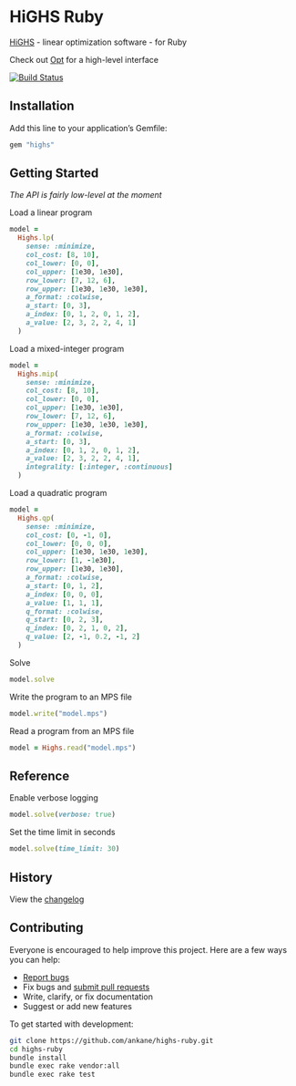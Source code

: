 # HiGHS Ruby

[HiGHS](https://www.maths.ed.ac.uk/hall/HiGHS/) - linear optimization software - for Ruby

Check out [Opt](https://github.com/ankane/opt) for a high-level interface

[![Build Status](https://github.com/ankane/highs-ruby/workflows/build/badge.svg?branch=master)](https://github.com/ankane/highs-ruby/actions)

## Installation

Add this line to your application’s Gemfile:

```ruby
gem "highs"
```

## Getting Started

*The API is fairly low-level at the moment*

Load a linear program

```ruby
model =
  Highs.lp(
    sense: :minimize,
    col_cost: [8, 10],
    col_lower: [0, 0],
    col_upper: [1e30, 1e30],
    row_lower: [7, 12, 6],
    row_upper: [1e30, 1e30, 1e30],
    a_format: :colwise,
    a_start: [0, 3],
    a_index: [0, 1, 2, 0, 1, 2],
    a_value: [2, 3, 2, 2, 4, 1]
  )
```

Load a mixed-integer program

```ruby
model =
  Highs.mip(
    sense: :minimize,
    col_cost: [8, 10],
    col_lower: [0, 0],
    col_upper: [1e30, 1e30],
    row_lower: [7, 12, 6],
    row_upper: [1e30, 1e30, 1e30],
    a_format: :colwise,
    a_start: [0, 3],
    a_index: [0, 1, 2, 0, 1, 2],
    a_value: [2, 3, 2, 2, 4, 1],
    integrality: [:integer, :continuous]
  )
```

Load a quadratic program

```ruby
model =
  Highs.qp(
    sense: :minimize,
    col_cost: [0, -1, 0],
    col_lower: [0, 0, 0],
    col_upper: [1e30, 1e30, 1e30],
    row_lower: [1, -1e30],
    row_upper: [1e30, 1e30],
    a_format: :colwise,
    a_start: [0, 1, 2],
    a_index: [0, 0, 0],
    a_value: [1, 1, 1],
    q_format: :colwise,
    q_start: [0, 2, 3],
    q_index: [0, 2, 1, 0, 2],
    q_value: [2, -1, 0.2, -1, 2]
  )
```

Solve

```ruby
model.solve
```

Write the program to an MPS file

```ruby
model.write("model.mps")
```

Read a program from an MPS file

```ruby
model = Highs.read("model.mps")
```

## Reference

Enable verbose logging

```ruby
model.solve(verbose: true)
```

Set the time limit in seconds

```ruby
model.solve(time_limit: 30)
```

## History

View the [changelog](https://github.com/ankane/highs-ruby/blob/master/CHANGELOG.md)

## Contributing

Everyone is encouraged to help improve this project. Here are a few ways you can help:

- [Report bugs](https://github.com/ankane/highs-ruby/issues)
- Fix bugs and [submit pull requests](https://github.com/ankane/highs-ruby/pulls)
- Write, clarify, or fix documentation
- Suggest or add new features

To get started with development:

```sh
git clone https://github.com/ankane/highs-ruby.git
cd highs-ruby
bundle install
bundle exec rake vendor:all
bundle exec rake test
```
